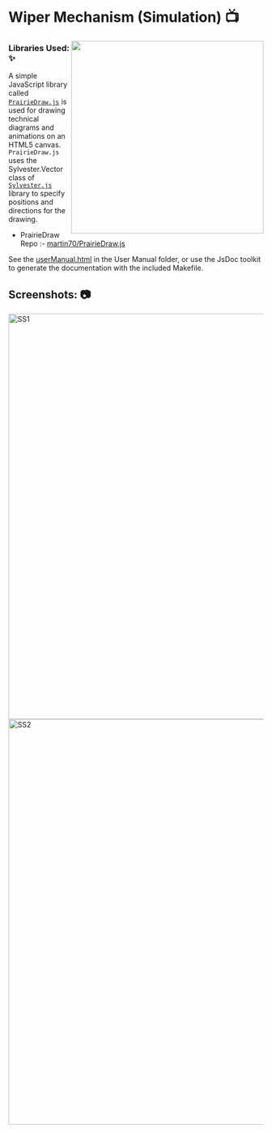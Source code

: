 # Wiper Mechanism (Simulation) :tv: 
<img src="https://github.com/jatin-47/Wiper-Mechanism/blob/main/Images/title.gif" align="right" style="display:inline;" width="380" >

### Libraries Used: :sparkles:
A simple JavaScript library called [``PrairieDraw.js``](https://prairielearn.readthedocs.io/en/latest/PrairieDraw/) is used for drawing technical diagrams and animations on an HTML5 canvas. <br>
``PrairieDraw.js`` uses the Sylvester.Vector class of [``Sylvester.js``](http://sylvester.jcoglan.com/docs.html) library to specify positions and directions for the drawing.
<br>

- PrairieDraw Repo :- [martin70/PrairieDraw.js](https://github.com/martin70/PrairieDraw.js)

See the [userManual.html](https://jatin-47.github.io/Wiper-Mechanism/User%20Manual/userManual.html) in the User Manual folder, or use the JsDoc toolkit to generate the documentation with the included Makefile.

## Screenshots: :camera:
<img src="https://github.com/jatin-47/Wiper-Mechanism/blob/main/Images/ss1.png" alt="SS1" width="800">
<img src="https://github.com/jatin-47/Wiper-Mechanism/blob/main/Images/ss2.png" alt="SS2" width="800">
